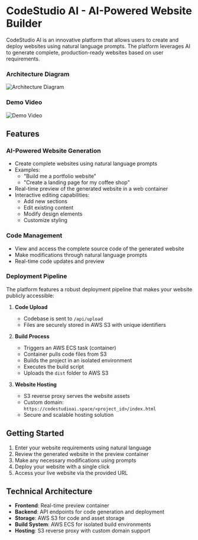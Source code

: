# CodeStudio AI - AI-Powered Website Builder

CodeStudio AI is an innovative platform that allows users to create and deploy websites using natural language prompts. The platform leverages AI to generate complete, production-ready websites based on user requirements.

### Architecture Diagram

![Architecture Diagram](https://github.com/user-attachments/assets/cc1c073d-61f3-4175-9948-af6d44c6f5bc)

### Demo Video

![Demo Video](https://github.com/user-attachments/assets/ce19a498-593b-4ed9-a617-6f250d5ee690)

## Features

### AI-Powered Website Generation
- Create complete websites using natural language prompts
- Examples:
  - "Build me a portfolio website"
  - "Create a landing page for my coffee shop"
- Real-time preview of the generated website in a web container
- Interactive editing capabilities:
  - Add new sections
  - Edit existing content
  - Modify design elements
  - Customize styling

### Code Management
- View and access the complete source code of the generated website
- Make modifications through natural language prompts
- Real-time code updates and preview

### Deployment Pipeline
The platform features a robust deployment pipeline that makes your website publicly accessible:

1. **Code Upload**
   - Codebase is sent to `/api/upload`
   - Files are securely stored in AWS S3 with unique identifiers

2. **Build Process**
   - Triggers an AWS ECS task (container)
   - Container pulls code files from S3
   - Builds the project in an isolated environment
   - Executes the build script
   - Uploads the `dist` folder to AWS S3

3. **Website Hosting**
   - S3 reverse proxy serves the website assets
   - Custom domain: `https://codestudioai.space/<project_id>/index.html`
   - Secure and scalable hosting solution

## Getting Started

1. Enter your website requirements using natural language
2. Review the generated website in the preview container
3. Make any necessary modifications using prompts
4. Deploy your website with a single click
5. Access your live website via the provided URL

## Technical Architecture

- **Frontend**: Real-time preview container
- **Backend**: API endpoints for code generation and deployment
- **Storage**: AWS S3 for code and asset storage
- **Build System**: AWS ECS for isolated build environments
- **Hosting**: S3 reverse proxy with custom domain support

